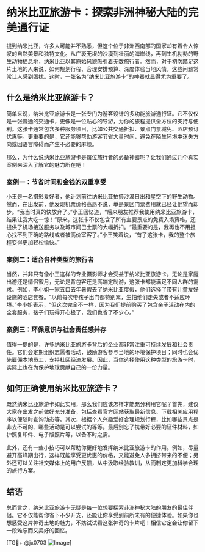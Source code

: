 # 纳米比亚旅游卡：探索非洲神秘大陆的完美通行证

提到纳米比亚，许多人可能并不熟悉，但这个位于非洲西南部的国家却有着令人惊叹的自然美景和独特文化。从广袤无垠的沙漠到壮丽的海岸线，再到生机勃勃的野生动物栖息地，纳米比亚以其原始风貌吸引着无数旅行者。然而，对于初次踏足这片土地的人来说，如何规划行程、合理安排预算、深度体验当地风情，这些问题常常让人感到困扰。这时，一张名为“纳米比亚旅游卡”的神器就显得尤为重要了。

## 什么是纳米比亚旅游卡？

简单来说，纳米比亚旅游卡是一张专门为游客设计的多功能旅游通行证。它不仅仅是一张普通的交通卡，更像是一位贴心的导游，为你的旅程提供全方位的支持与便利。这张卡通常包含多种服务项目，比如公共交通折扣、景点门票减免、酒店预订优惠等。更重要的是，它还能够帮助游客节省大量时间，避免在陌生环境中迷失方向或因语言障碍而产生不必要的麻烦。

那么，为什么说纳米比亚旅游卡是每位旅行者的必备神器呢？让我们通过几个真实案例来深入了解它的魅力所在吧！

### 案例一：节省时间和金钱的双重享受

小王是一名摄影爱好者，他计划前往纳米比亚拍摄沙漠日出和星空下的野生动物。然而，在出发前，他发现机票价格高昂不说，单是景区门票费用就已经让他望而却步。“我当时真的快放弃了。”小王回忆道，“后来朋友推荐我使用纳米比亚旅游卡，结果让我大吃一惊！”原来，这张卡不仅包含了所有主要景点的免费入场资格，还提供了机场接送服务以及城市间巴士票的大幅折扣。“最重要的是，我再也不用担心找不到正确的路线或者被高价宰客了。”小王笑着说，“有了这张卡，我的整个旅程变得更加轻松愉快。”

### 案例二：适合各种类型的旅行者

当然，并非只有像小王这样的专业摄影师才会受益于纳米比亚旅游卡。无论是家庭出游还是情侣蜜月，无论是背包客还是高端定制游，这张卡都能满足不同人群的需求。例如，李小姐一家五口去年暑假去了纳米比亚度假，他们选择了带有儿童友好设施的酒店套餐。“以前每次带孩子出门都特别累，生怕他们走失或者不适应环境。”李小姐表示，“但这次完全不一样，因为我们提前购买了包含亲子活动在内的全套服务，孩子们玩得开心极了，我们也省了不少心。”

### 案例三：环保意识与社会责任感并存

值得一提的是，许多纳米比亚旅游卡背后的企业都非常注重可持续发展和社会责任。它们会定期组织志愿者活动，鼓励游客参与当地的环境保护项目；同时也会优先雇佣本地员工，支持社区经济发展。因此，当你选择使用这种类型的旅游卡时，实际上也在为保护地球贡献自己的一份力量。

## 如何正确使用纳米比亚旅游卡？

既然纳米比亚旅游卡如此实用，那么我们应该怎样才能充分利用它呢？首先，建议大家在出发之前做好充分准备，包括查看官方网站获取最新信息、下载相关应用程序以便随时查询动态等。其次，根据个人兴趣爱好合理规划行程，比如哪些景点是非去不可的、哪些活动是可以尝试的等等。最后别忘了携带好必要的证件材料，如护照复印件、电子版照片等，以备不时之需。

此外，还有一些小技巧可以帮助你更好地发挥纳米比亚旅游卡的作用。例如，尽量避开高峰期出行，这样既能享受更优惠的价格，又能避免人多拥挤带来的不便；另外还可以关注社交媒体上的用户反馈，从中汲取经验教训，从而制定更加科学合理的旅行方案。

## 结语

总而言之，纳米比亚旅游卡无疑是每一位想要探索非洲神秘大陆的朋友的最佳伴侣。它不仅能帮你省下不少开支，还能让你享受到前所未有的便捷体验。如果你也想感受这片神奇土地的魅力，不妨试试看这张神奇的卡片吧！相信它定会让你留下一段难忘而又美好的回忆。

[TG💪+ @jx0703 ![Image](https://github.com/user-attachments/assets/dbca1d08-cadb-493c-b0ec-ad6f7a83f270)]